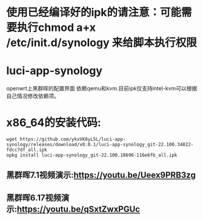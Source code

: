 # 使用已经编译好的ipk的请注意：可能需要执行chmod a+x /etc/init.d/synology 来给脚本执行权限
# luci-app-synology
openwrt上黑群晖的配置界面
依赖qemu和kvm.目前ipk仅支持intel-kvm可以根据自己情况修改依赖项。

# x86_64的安装代码:
```
wget https://github.com/ykxVK8yL5L/luci-app-synology/releases/download/v0.0.1/luci-app-synology_git-22.100.34822-fdcc7df_all.ipk
opkg install luci-app-synology_git-22.100.18696-116e6fb_all.ipk
```
## 黑群晖7.1视频演示:<https://youtu.be/Ueex9PRB3zg>
## 黑群晖6.17视频演示:<https://youtu.be/qSxtZwxPGUc>

